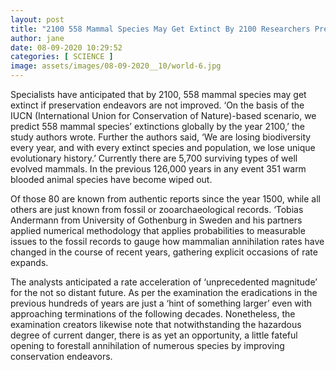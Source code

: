 ```yaml
---
layout: post
title: "2100 558 Mammal Species May Get Extinct By 2100 Researchers Predict"
author: jane 
date: 08-09-2020 10:29:52 
categories: [ SCIENCE ] 
image: assets/images/08-09-2020__10/world-6.jpg
---
```

Specialists have anticipated that by 2100, 558 mammal species may get extinct if preservation endeavors are not improved. ‘On the basis of the IUCN (International Union for Conservation of Nature)-based scenario, we predict 558 mammal species’ extinctions globally by the year 2100,’ the study authors wrote. Further the authors said, ‘We are losing biodiversity every year, and with every extinct species and population, we lose unique evolutionary history.’ Currently there are 5,700 surviving types of well evolved mammals. In the previous 126,000 years in any event 351 warm blooded animal species have become wiped out.

Of those 80 are known from authentic reports since the year 1500, while all others are just known from fossil or zooarchaeological records. ‘Tobias Andermann from University of Gothenburg in Sweden and his partners applied numerical methodology that applies probabilities to measurable issues to the fossil records to gauge how mammalian annihilation rates have changed in the course of recent years, gathering explicit occasions of rate expands.

The analysts anticipated a rate acceleration of ‘unprecedented magnitude’ for the not so distant future. As per the examination the eradications in the previous hundreds of years are just a ‘hint of something larger’ even with approaching terminations of the following decades. Nonetheless, the examination creators likewise note that notwithstanding the hazardous degree of current danger, there is as yet an opportunity, a little fateful opening to forestall annihilation of numerous species by improving conservation endeavors.